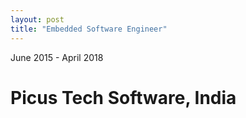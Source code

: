 ```yaml
---
layout: post
title: "Embedded Software Engineer"
---
```


June 2015 - April 2018
# Picus Tech Software, India
